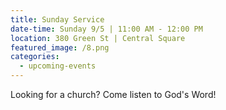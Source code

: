 ```yaml
---
title: Sunday Service
date-time: Sunday 9/5 | 11:00 AM - 12:00 PM
location: 380 Green St | Central Square
featured_image: /8.png
categories:
  - upcoming-events
---
```

Looking for a church? Come listen to God's Word\!
